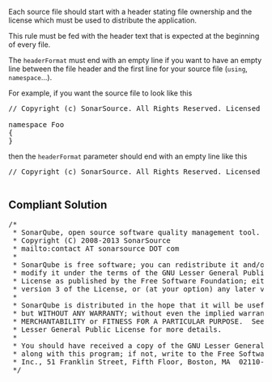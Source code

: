 Each source file should start with a header stating file ownership and the license which must be used to distribute the application. 

This rule must be fed with the header text that is expected at the beginning of every file.

The `headerFormat` must end with an empty line if you want to have an empty line between the file header and the first line for your
source file (`using`, `namespace`...).

For example, if you want the source file to look like this

<pre>
// Copyright (c) SonarSource. All Rights Reserved. Licensed under the LGPL License.  See License.txt in the project root for license information.

namespace Foo
{
}
</pre>

then the `headerFormat` parameter should end with an empty line like this

<pre>
// Copyright (c) SonarSource. All Rights Reserved. Licensed under the LGPL License.  See License.txt in the project root for license information.

</pre>

## Compliant Solution

<pre>
/*
 * SonarQube, open source software quality management tool.
 * Copyright (C) 2008-2013 SonarSource
 * mailto:contact AT sonarsource DOT com
 *
 * SonarQube is free software; you can redistribute it and/or
 * modify it under the terms of the GNU Lesser General Public
 * License as published by the Free Software Foundation; either
 * version 3 of the License, or (at your option) any later version.
 *
 * SonarQube is distributed in the hope that it will be useful,
 * but WITHOUT ANY WARRANTY; without even the implied warranty of
 * MERCHANTABILITY or FITNESS FOR A PARTICULAR PURPOSE.  See the GNU
 * Lesser General Public License for more details.
 *
 * You should have received a copy of the GNU Lesser General Public License
 * along with this program; if not, write to the Free Software Foundation,
 * Inc., 51 Franklin Street, Fifth Floor, Boston, MA  02110-1301, USA.
 */
</pre>